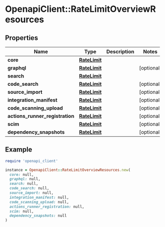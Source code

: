 # OpenapiClient::RateLimitOverviewResources

## Properties

| Name | Type | Description | Notes |
| ---- | ---- | ----------- | ----- |
| **core** | [**RateLimit**](RateLimit.md) |  |  |
| **graphql** | [**RateLimit**](RateLimit.md) |  | [optional] |
| **search** | [**RateLimit**](RateLimit.md) |  |  |
| **code_search** | [**RateLimit**](RateLimit.md) |  | [optional] |
| **source_import** | [**RateLimit**](RateLimit.md) |  | [optional] |
| **integration_manifest** | [**RateLimit**](RateLimit.md) |  | [optional] |
| **code_scanning_upload** | [**RateLimit**](RateLimit.md) |  | [optional] |
| **actions_runner_registration** | [**RateLimit**](RateLimit.md) |  | [optional] |
| **scim** | [**RateLimit**](RateLimit.md) |  | [optional] |
| **dependency_snapshots** | [**RateLimit**](RateLimit.md) |  | [optional] |

## Example

```ruby
require 'openapi_client'

instance = OpenapiClient::RateLimitOverviewResources.new(
  core: null,
  graphql: null,
  search: null,
  code_search: null,
  source_import: null,
  integration_manifest: null,
  code_scanning_upload: null,
  actions_runner_registration: null,
  scim: null,
  dependency_snapshots: null
)
```

